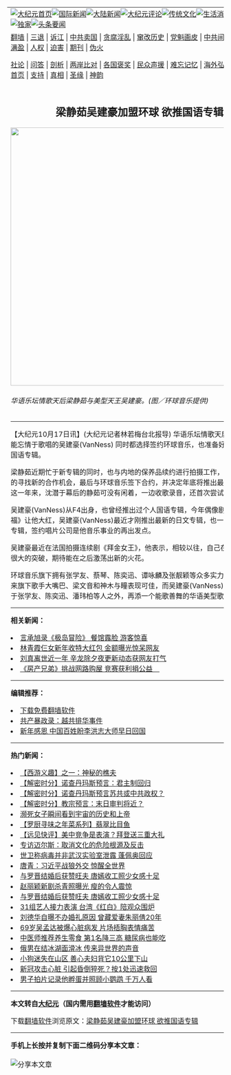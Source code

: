 <a name="1" id="1" target="_blank"></a><span id="1"></span>
<table align=center border="0"><tr><td colspan="2" VALIGN=TOP><a href="https://github.com/ixekyf354/djy/blob/master/gb/nf1351518.md#1"><img src="https://raw.githubusercontent.com/ixekyf354/www/master/t/djy/1.jpg" title="大纪元首页" alt="大纪元首页"></a><a href="https://github.com/ixekyf354/djy/blob/master/gb/n24hr.md#1"><img src="https://raw.githubusercontent.com/ixekyf354/www/master/t/djy/3.jpg" title="国际新闻" alt="国际新闻"></a><a href="https://github.com/ixekyf354/djy/blob/master/gb/nsc413.md#1"><img src="https://raw.githubusercontent.com/ixekyf354/www/master/t/djy/4.jpg" title="大陆新闻" alt="大陆新闻"></a><a href="https://github.com/ixekyf354/djy/blob/master/gb/news392.md#1"><img src="https://raw.githubusercontent.com/ixekyf354/www/master/t/djy/5.jpg" title="大纪元评论" alt="大纪元评论"></a><a href="https://github.com/ixekyf354/djy/blob/master/gb/news2007.md#1"><img src="https://raw.githubusercontent.com/ixekyf354/www/master/t/djy/6.jpg" title="传统文化" alt="传统文化"></a><a href="https://github.com/ixekyf354/djy/blob/master/gb/news2008.md#1"><img src="https://raw.githubusercontent.com/ixekyf354/www/master/t/djy/7.jpg" title="生活消费" alt="生活消费"></a><a href="https://github.com/ixekyf354/djy/blob/master/gb/ncyule.md#1"><img src="https://raw.githubusercontent.com/ixekyf354/www/master/t/djy/8.jpg" title="娱乐休闲" alt="娱乐休闲"></a><a href="https://github.com/ixekyf354/djy/blob/master/gb/nsc1002.md#1"><img src="https://raw.githubusercontent.com/ixekyf354/www/master/t/djy/9.jpg" title="健康" alt="健康"></a><a href="https://github.com/ixekyf354/djy/blob/master/gb/nf6092.md#1"><img src="https://raw.githubusercontent.com/ixekyf354/www/master/t/djy/10a.jpg" title="独家" alt="独家"></a><a href="https://github.com/ixekyf354/djy/blob/master/gb/nf4514.md#1"><img src="https://raw.githubusercontent.com/ixekyf354/www/master/t/djy/12a.jpg" title="头条要闻" alt="头条要闻"></a></td></tr>
<tr><td colspan="2" VALIGN=TOP><a target="_blank" href="https://github.com/ixekyf354/www/blob/master/README.md?zsrh#1">翻墙</a> | <a target="_blank" href="https://github.com/ixekyf354/djy/blob/master/gb/nf5657.md#1">三退</a> | <a target="_blank" href="https://github.com/ixekyf354/djy/blob/master/gb/nf6124.md#1">诉江</a> | <a target="_blank" href="https://github.com/ixekyf354/djy/blob/master/gb/nf1176117.md#1">中共卖国</a> | <a target="_blank" href="https://github.com/ixekyf354/djy/blob/master/gb/nf5773.md#1">贪腐淫乱</a> | <a target="_blank" href="https://github.com/ixekyf354/djy/blob/master/gb/nf1176115.md#1">窜改历史</a> | <a target="_blank" href="https://github.com/ixekyf354/djy/blob/master/gb/nf1176107.md#1">党魁画皮</a> | <a target="_blank" href="https://github.com/ixekyf354/djy/blob/master/gb/nf1320400.md#1">中共间谍</a> | <a target="_blank" href="https://github.com/ixekyf354/djy/blob/master/gb/nf1176114.md#1">破坏传统</a> | <a target="_blank" href="https://github.com/ixekyf354/ntdtv/blob/master/gb/prog447_1.md#1">恶贯满盈</a> | <a target="_blank" href="https://github.com/ixekyf354/djy/blob/master/gb/ncid278.md#1">人权</a> | <a target="_blank" href="https://github.com/ixekyf354/djy/blob/master/gb/nf1176111.md#1">迫害</a> | <a target="_blank" href="https://gitlab.com/szzdlab/mh-qikan/blob/master/README.md#1">期刊</a> | <a target="_blank" href="https://github.com/ixekyf354/djy/blob/master/gb/nf5562.md#1">伪火</a></p><p><a target="_blank" href="https://github.com/ixekyf354/djy/blob/master/gb/9p.md#1">社论</a> | <a target="_blank" href="https://github.com/ixekyf354/djy/blob/master/gb/nf4378.md#1">问答</a> | <a target="_blank" href="https://github.com/ixekyf354/djy/blob/master/gb/nf5792.md#1">剖析</a> | <a target="_blank" href="https://github.com/ixekyf354/djy/blob/master/gb/nf5735.md#1">两岸比对</a> | <a target="_blank" href="https://github.com/ixekyf354/djy/blob/master/gb/nf6119.md#1">各国褒奖</a> | <a target="_blank" href="https://github.com/ixekyf354/djy/blob/master/gb/nf6120.md#1">民众声援</a> | <a target="_blank" href="https://github.com/ixekyf354/djy/blob/master/gb/nf1188594.md#1">难忘记忆</a> | <a target="_blank" href="https://github.com/ixekyf354/djy/blob/master/gb/nf3180.md#1">海外弘传</a> | <a target="_blank" href="https://github.com/ixekyf354/djy/blob/master/gb/nf5410.md#1">万人上访</a> | <a target="_blank" href="https://github.com/ixekyf354/www/blob/master/README.md?zsrh#1">平台首页</a> | <a target="_blank" href="https://github.com/ixekyf354/djy/blob/master/gb/nf4386.md#1">支持</a> | <a target="_blank" href="https://github.com/ixekyf354/djy/blob/master/gb/nf4389.md#1">真相</a> | <a target="_blank" href="https://github.com/ixekyf354/djy/blob/master/gb/nf5790.md#1">圣缘</a> | <a target="_blank" href="https://github.com/ixekyf354/djy/blob/master/gb/nf4786.md#1">神韵</a></td></tr>
<tr><td VALIGN=TOP width="626"><h2 align=center>梁静茹吴建豪加盟环球 欲推国语专辑</h2>
<img width="600" src="https://i.epochtimes.com/assets/uploads/2010/10/1010170813232275-600x400.jpg" />
<h6>华语乐坛情歌天后梁静茹与美型天王吴建豪。(图／环球音乐提供)
</h6>
<hr>
	<p>【大纪元10月17日讯】(大纪元记者林若梅台北报导) 华语乐坛情歌天后<ahref="https://github.com/ixekyf354/djy/blob/master/gb/tag/%E6%A2%81%E9%9D%99%E8%8C%B9.md#1">梁静茹</a>与不能忘情于歌唱的<ahref="https://github.com/ixekyf354/djy/blob/master/gb/tag/%E5%90%B4%E5%BB%BA%E8%B1%AA.md#1">吴建豪</a>(VanNess) 同时都选择签约环球音乐，也准备好要发行最新的国语专辑。</p>
<p><ahref="https://github.com/ixekyf354/djy/blob/master/gb/tag/%E6%A2%81%E9%9D%99%E8%8C%B9.md#1">梁静茹</a>近期忙于新专辑的同时，也与内地的保养品续约进行拍摄工作，另一方面积极的寻找新的合作机会，最后与环球音乐签下合约，并决定年底将推出最新国语专辑。这一年来，沈潜于幕后的静茹可没有闲着，一边收歌录音，还首次尝试担任制作人。</p>
<p><ahref="https://github.com/ixekyf354/djy/blob/master/gb/tag/%E5%90%B4%E5%BB%BA%E8%B1%AA.md#1">吴建豪</a>(VanNess)从F4出身，也曾经推出过个人国语专辑，今年偶像剧《下一站，幸福》让他大红，吴建豪(VanNess)最近才刚推出最新的日文专辑，也一直在准备华语专辑，签约唱片公司是他音乐事业的再出发点。</p>
<p>吴建豪最近在法国拍摄连续剧《拜金女王》，他表示，相较以往，自己在诠释歌曲上有很大的突破，期待能在之后激荡出新的火花。</p>
<p>环球音乐旗下拥有张学友、蔡琴、陈奕迅、谭咏麟及张靓颖等众多实力派歌手，近年来旗下歌手大嘴巴、梁文音和神木与瞳表现可佳，而吴建豪(VanNess)的加入，则是于张学友、陈奕迅、潘玮柏等人之外，再添一个能歌善舞的华语美型歌手。@*</p>
	
<hr>


<strong>相关新闻：</strong>
<li><a href="https://github.com/ixekyf354/djy/blob/master/gb/21/2/12/n12748253.md#1">言承旭录《极岛冒险》 餐馆露脸 游客惊喜</a></li>
<li><a href="https://github.com/ixekyf354/djy/blob/master/gb/21/2/11/n12747753.md#1">林青霞仨女新年收特大红包 金额曝光惊呆网友</a></li>
<li><a href="https://github.com/ixekyf354/djy/blob/master/gb/21/2/11/n12747529.md#1">刘真离世近一年 辛龙除夕夜更新动态获网友打气</a></li>
<li><a href="https://github.com/ixekyf354/djy/blob/master/gb/21/2/4/n12731924.md#1">《房产兄弟》挑战网路购屋 竞赛获利捐公益　</a></li>
<hr>


<strong>编辑推荐：</strong>
<li><a href="https://github.com/ixekyf354/www/blob/master/README.md?dfh#1" target="_blank">下载免费翻墙软件</a></li><li><a href="https://github.com/tsiac2612/djy/blob/master/gb/19/5/1/n11226848.md#1" target="_blank">共产暴政录：越共排华事件</a></li><li><a href="https://github.com/tsiac2612/djy/blob/master/gb/19/1/2/n10948448.md#1" target="_blank">新年感恩 中国百姓盼李洪志大师早日回国</a></li>
<hr>

<strong>热门新闻：</strong>
<li><a href="https://github.com/abxfkh347/djy/blob/master/gb/17/12/29/n10005600.md#1">【西游义趣】之一：神秘的樵夫</a></li>
<li><a href="https://github.com/abxfkh347/djy/blob/master/gb/21/2/4/n12733732.md#1">【解密时分】诺查丹玛斯预言：君主制回归</a></li>
<li><a href="https://github.com/abxfkh347/djy/blob/master/gb/21/2/8/n12741216.md#1">【解密时分】诺查丹玛斯预言苏共或中共政权？</a></li>
<li><a href="https://github.com/abxfkh347/djy/blob/master/gb/21/2/10/n12745735.md#1">【解密时分】教宗预言：末日审判将近？</a></li>
<li><a href="https://github.com/abxfkh347/djy/blob/master/gb/21/2/5/n12735170.md#1">濒死女子瞬间看到宇宙的历史和上帝</a></li>
<li><a href="https://github.com/abxfkh347/djy/blob/master/gb/21/2/9/n12743330.md#1">【罗厨寻味之年菜系列】翡翠比目鱼</a></li>
<li><a href="https://github.com/abxfkh347/djy/blob/master/gb/21/2/11/n12746100.md#1">【远见快评】美中竞争是表演？拜登送三重大礼</a></li>
<li><a href="https://github.com/abxfkh347/djy/blob/master/gb/21/1/25/n12711207.md#1">专访迈尔斯：取消文化的危险根源及反击</a></li>
<li><a href="https://github.com/abxfkh347/djy/blob/master/gb/21/2/9/n12743545.md#1">世卫称病毒并非武汉实验室泄露 蓬佩奥回应</a></li>
<li><a href="https://github.com/abxfkh347/djy/blob/master/gb/21/2/9/n12743719.md#1">唐青：习近平战狼外交 惊醒全世界</a></li>
<li><a href="https://github.com/abxfkh347/djy/blob/master/gb/21/2/8/n12741562.md#1">与罗晋结婚后获赞旺夫 唐嫣收工照少女感十足</a></li>
<li><a href="https://github.com/abxfkh347/djy/blob/master/gb/21/2/10/n12745615.md#1">赵丽颖新剧杀青照曝光 瘦的令人震惊</a></li>
<li><a href="https://github.com/abxfkh347/djy/blob/master/gb/21/2/8/n12741562.md#1">与罗晋结婚后获赞旺夫 唐嫣收工照少女感十足</a></li>
<li><a href="https://github.com/abxfkh347/djy/blob/master/gb/21/2/10/n12745090.md#1">31组艺人接力表演 台湾《红白》陪观众围炉</a></li>
<li><a href="https://github.com/abxfkh347/djy/blob/master/gb/21/2/7/n12739234.md#1">刘德华自曝不办婚礼原因 曾藏爱妻朱丽倩20年</a></li>
<li><a href="https://github.com/abxfkh347/djy/blob/master/gb/21/2/9/n12743479.md#1">69岁吴孟达被爆心脏病发 片场捂胸表情痛苦</a></li>
<li><a href="https://github.com/abxfkh347/djy/blob/master/gb/21/2/10/n12744061.md#1">中医师推荐养生零食 第1名降三高 糖尿病也能吃</a></li>
<li><a href="https://github.com/abxfkh347/djy/blob/master/gb/21/2/10/n12744419.md#1">俄男在结冰湖面滑冰 传来异世界的声音</a></li>
<li><a href="https://github.com/abxfkh347/djy/blob/master/gb/21/2/9/n12742496.md#1">小狗迷失在山区 善心夫妇背它10公里下山</a></li>
<li><a href="https://github.com/abxfkh347/djy/blob/master/gb/21/2/8/n12741165.md#1">新冠攻击心脏 引起昏倒猝死？按1处迅速救回</a></li>
<li><a href="https://github.com/abxfkh347/djy/blob/master/gb/21/2/10/n12744679.md#1">男子拍片记录他孵蛋并照顾小鹦鹉 千万人看</a></li>
<hr>

<strong>本文转自<a href="https://www.epochtimes.com">大纪元</a>（国内需用<a href="https://github.com/ixekyf354/www/blob/master/README.md#8">翻墙软件</a>才能访问）</strong><p>下载<a href="https://github.com/ixekyf354/www/blob/master/README.md#8">翻墙软件</a>浏览原文：<a href="https://www.epochtimes.com/gb/10/10/17/n3057244.htm">梁静茹吴建豪加盟环球 欲推国语专辑</a></p><hr>

<strong>手机上长按并复制下面二维码分享本文章：</strong><br><br><img src="https://chart.apis.google.com/chart?cht=qr&chs=240x240&choe=UTF-8&chld=M|2&chl=https://github.com/ixekyf354/djy/blob/master/gb/10/10/17/n3057244.md%231" title="分享本文章"></td><td VALIGN=TOP><a href="https://github.com/ixekyf354/djy/blob/master/gb/16/1/21/n4622075.md?dfh#1" target="_blank"><img src="https://raw.githubusercontent.com/ixekyf354/djy/master/gb/300/wei-f1.jpg" title="中共的伪火骗局"  alt="中共的伪火骗局"></a><br><a href="https://github.com/ixekyf354/www/blob/master/README.md?dfh#9" target="_blank"><img src="https://raw.githubusercontent.com/ixekyf354/djy/master/gb/300/yong-h.jpg" title="永恒的见证"  alt="永恒的见证"></a><br><a href="https://github.com/ixekyf354/djy/blob/master/gb/13/9/29/n3974789.md?dfh#1" target="_blank"><img src="https://raw.githubusercontent.com/ixekyf354/djy/master/gb/300/shang-lnz.jpg" title="善良女子被中共投男牢"  alt="善良女子被中共投男牢"></a><br><a href="https://github.com/ixekyf354/djy/blob/master/gb/16/3/16/n4663449.md?dfh#1" target="_blank"><img src="https://raw.githubusercontent.com/ixekyf354/djy/master/gb/300/huo-z3.jpg" title="警卫目击活摘器官"  alt="警卫目击活摘器官"></a><br><a href="https://github.com/ixekyf354/djy/blob/master/gb/16/8/7/n8177641.md?dfh#1" target="_blank"><img src="https://raw.githubusercontent.com/ixekyf354/djy/master/gb/300/huo-z4.jpg" title="证人描述活摘恐怖"  alt="证人描述活摘恐怖"></a><br><a href="https://github.com/ixekyf354/djy/blob/master/gb/10/4/19/n2881569.md?dfh#1" target="_blank"><img src="https://raw.githubusercontent.com/ixekyf354/djy/master/gb/300/huo-z1.jpg" title="揭开活摘器官黑幕"  alt="揭开活摘器官黑幕"></a><br><a href="https://github.com/ixekyf354/djy/blob/master/gb/10/11/7/n3077476.md?dfh#1" target="_blank"><img src="https://raw.githubusercontent.com/ixekyf354/djy/master/gb/300/ma-ks.jpg" title="马克思的成魔之路"  alt="马克思的成魔之路"></a><br><a href="https://github.com/ixekyf354/djy/blob/master/gb/14/6/9/n4173977.md?dfh#1" target="_blank"><img src="https://raw.githubusercontent.com/ixekyf354/djy/master/gb/300/chang-zs.jpg" title="藏字石 蕴天机"  alt="藏字石 蕴天机"></a><br><a href="https://github.com/ixekyf354/djy/blob/master/gb/18/5/10/n10381511.md?dfh#1" target="_blank"><img src="https://raw.githubusercontent.com/ixekyf354/djy/master/gb/300/st1.jpg" title="关注3亿人三退"  alt="关注3亿人三退"></a><br><a href="https://github.com/ixekyf354/djy/blob/master/gb/18/3/21/n10237682.md?dfh#1" target="_blank"><img src="https://raw.githubusercontent.com/ixekyf354/djy/master/gb/300/jie-t.jpg" title="解体中共复兴中华"  alt="解体中共复兴中华"></a><br><a href="https://github.com/ixekyf354/djy/blob/master/gb/9/2/9/n2422991.md?dfh#1" target="_blank"><img src="https://raw.githubusercontent.com/ixekyf354/djy/master/gb/300/gao-zs.jpg" title="中共迫害良心律师"  alt="中共迫害良心律师"></a><br><a href="https://github.com/ixekyf354/djy/blob/master/gb/18/12/9/n10900044.md?dfh#1" target="_blank"><img src="https://raw.githubusercontent.com/ixekyf354/djy/master/gb/300/sj1.jpg" title="303万人举报江泽民"  alt="303万人举报江泽民"></a><br><a href="https://github.com/ixekyf354/djy/blob/master/gb/18/8/28/n10672014.md?dfh#1" target="_blank"><img src="https://raw.githubusercontent.com/ixekyf354/djy/master/gb/300/sj2.jpg" title="这些官员为何起诉江泽民"  alt="这些官员为何起诉江泽民"></a><br><a href="https://github.com/ixekyf354/djy/blob/master/gb/8/12/18/n2367165.md?dfh#1" target="_blank"><img src="https://raw.githubusercontent.com/ixekyf354/djy/master/gb/300/liangan.jpg" title="海峡两岸的强烈对比"  alt="海峡两岸的强烈对比"></a><br><a href="https://github.com/ixekyf354/djy/blob/master/gb/15/12/10/n4593139.md?dfh#1" target="_blank"><img src="https://raw.githubusercontent.com/ixekyf354/djy/master/gb/300/jia-ndzl.jpg" title="加拿大总理的贺信"  alt="加拿大总理的贺信"></a><br><a href="https://github.com/ixekyf354/djy/blob/master/gb/11/6/17/n3289382.md?dfh#1" target="_blank"><img src="https://raw.githubusercontent.com/ixekyf354/djy/master/gb/300/xiao-wd.jpg" title="探寻真相兼听则明"  alt="探寻真相兼听则明"></a><br><a href="https://github.com/ixekyf354/djy/blob/master/gb/18/10/27/n10812623.md?dfh#1" target="_blank"><img src="https://raw.githubusercontent.com/ixekyf354/djy/master/gb/300/yindu.jpg" title="印度媒体报道东方"  alt="印度媒体报道东方"></a><br><a href="https://github.com/ixekyf354/djy/blob/master/gb/18/6/9/n10469652.md?dfh#1" target="_blank"><img src="https://raw.githubusercontent.com/ixekyf354/djy/master/gb/300/xie-j.jpg" title="不一样的海外校园"  alt="不一样的海外校园"></a><br><a href="https://github.com/ixekyf354/djy/blob/master/gb/7/4/5/n1669415.md?dfh#1" target="_blank"><img src="https://raw.githubusercontent.com/ixekyf354/djy/master/gb/300/li-up.jpg" title="从大师到徒弟的传奇"  alt="从大师到徒弟的传奇"></a><br><a href="https://github.com/ixekyf354/djy/blob/master/gb/17/5/26/n9191512.md?dfh#1" target="_blank"><img src="https://raw.githubusercontent.com/ixekyf354/djy/master/gb/300/zfl2.jpg" title="亿万人与东方一本奇书"  alt="亿万人与东方一本奇书"></a><br><a href="https://github.com/ixekyf354/djy/blob/master/gb/13/11/27/n4020290.md?dfh#1" target="_blank"><img src="https://raw.githubusercontent.com/ixekyf354/djy/master/gb/300/zhen-h.jpg" title="大陆见不到的震撼场面"  alt="大陆见不到的震撼场面"></a><br><a href="https://github.com/ixekyf354/djy/blob/master/gb/15/7/17/n4482910.md?dfh#1" target="_blank"><img src="https://raw.githubusercontent.com/ixekyf354/djy/master/gb/300/dalu-sk.jpg" title="人心向善 大陆当初盛况"  alt="人心向善 大陆当初盛况"></a><br><a href="https://github.com/ixekyf354/djy/blob/master/gb/19/1/5/n10955468.md?dfh#1" target="_blank"><img src="https://raw.githubusercontent.com/ixekyf354/djy/master/gb/300/zfl1.jpg" title="追寻真理 这书讲什么"  alt="追寻真理 这书讲什么"></a><br><a href="https://github.com/ixekyf354/www/blob/master/README.md?dfh#1" target="_blank"><img src="https://raw.githubusercontent.com/ixekyf354/djy/master/gb/300/fq1.jpg" title="下载免费翻墙软件"  alt="下载免费翻墙软件"></a><br></td></tr></table>
